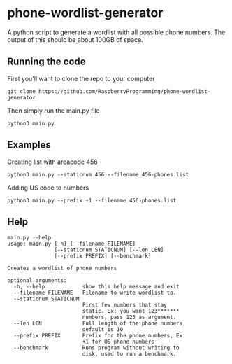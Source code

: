 # phone-wordlist-generator
A python script to generate a wordlist with all possible phone numbers. The output of this should be about 100GB of space.

## Running the code

First you'll want to clone the repo to your computer

```
git clone https://github.com/RaspberryProgramming/phone-wordlist-generator
```

Then simply run the main.py file

```
python3 main.py
```

## Examples

Creating list with areacode 456

```
python3 main.py --staticnum 456 --filename 456-phones.list
```

Adding US code to numbers

```
python3 main.py --prefix +1 --filename 456-phones.list
```

## Help

```
main.py --help
usage: main.py [-h] [--filename FILENAME]
               [--staticnum STATICNUM] [--len LEN]
               [--prefix PREFIX] [--benchmark]

Creates a wordlist of phone numbers

optional arguments:
  -h, --help            show this help message and exit
  --filename FILENAME   Filename to write wordlist to.
  --staticnum STATICNUM
                        First few numbers that stay
                        static. Ex: you want 123*******
                        numbers, pass 123 as argument.
  --len LEN             Full length of the phone numbers,
                        default is 10
  --prefix PREFIX       Prefix for the phone numbers, Ex:
                        +1 for US phone numbers
  --benchmark           Runs program without writing to
                        disk, used to run a benchmark.
```